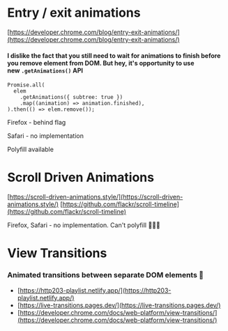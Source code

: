 
# Entry / exit animations

[https://developer.chrome.com/blog/entry-exit-animations/](https://developer.chrome.com/blog/entry-exit-animations/)

#### I dislike the fact that you still need to wait for animations to finish before you remove element from DOM. But hey, it's opportunity to use new `.getAnimations()` API

```
Promise.all(
  elem
    .getAnimations({ subtree: true })
    .map((animation) => animation.finished),
).then(() => elem.remove());
```


Firefox - behind flag

Safari - no implementation

Polyfill available

# Scroll Driven Animations

[https://scroll-driven-animations.style/](https://scroll-driven-animations.style/)
[https://github.com/flackr/scroll-timeline](https://github.com/flackr/scroll-timeline)


Firefox, Safari - no implementation. Can't polyfill 🤷🏼‍♂️

# View Transitions

### Animated transitions between separate DOM elements 🤩

- [https://http203-playlist.netlify.app/](https://http203-playlist.netlify.app/)
- [https://live-transitions.pages.dev/](https://live-transitions.pages.dev/)
- [https://developer.chrome.com/docs/web-platform/view-transitions/](https://developer.chrome.com/docs/web-platform/view-transitions/)